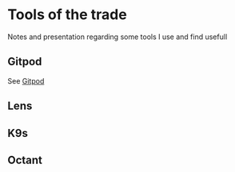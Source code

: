 # Tools of the trade
Notes and presentation regarding some tools I use and find usefull

## Gitpod

See [Gitpod](./gitpod/README.md)

## Lens


## K9s


## Octant



